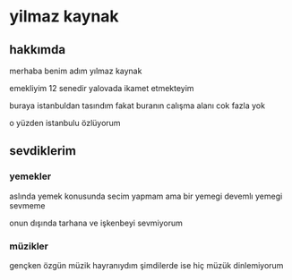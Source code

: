 <!DOCTYPE html>
<html lang="en">
<head>
    <meta charset="UTF-8">
    <meta name="viewport" content="width=device-width, initial-scale=1.0">
    <title>Document</title>
</head>
<body>
  <!--burada kendimi tanıttım-->
   <h1>yilmaz kaynak</h1>
   <h2>hakkımda</h2>
   <p>merhaba benim adım yılmaz kaynak</p>
   <p>emekliyim 12 senedir yalovada ikamet etmekteyim</p>
   <p>buraya istanbuldan tasındım fakat buranın calışma alanı cok fazla yok</p>
   <p>o yüzden istanbulu özlüyorum</p>
   <!--
    burada sevdigim ve sevmedigim
    ve de sevmedigim ilgi alanlarını yazdım
  -->
   <h2>sevdiklerim</h2>
   <h3>yemekler</h3>
   <p>aslında yemek konusunda secim yapmam ama bir yemegi devemlı yemegi sevmeme</p>
   <p>onun dışında tarhana ve işkenbeyi sevmiyorum</p>
   <h3>müzikler</h3>
   <p>gençken özgün müzik hayranıydım şimdilerde ise hiç müzük dinlemiyorum </p>

</body>
</html>

